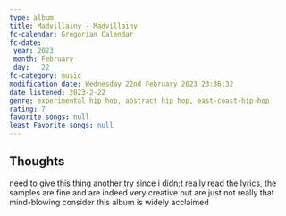 ```yaml
---
type: album 
title: Madvillainy - Madvillainy
fc-calendar: Gregorian Calendar
fc-date: 
 year: 2023
 month: February
 day:   22
fc-category: music
modification date: Wednesday 22nd February 2023 23:36:32
date listened: 2023-2-22 
genre: experimental hip hop, abstract hip hop, east-coast-hip-hop 
rating: 7
favorite songs: null
least Favorite songs: null
---
```

## Thoughts

need to give this thing another try since i didn;t really read the lyrics, the samples are fine and are indeed very creative but are just not really that mind-blowing consider this album is widely acclaimed